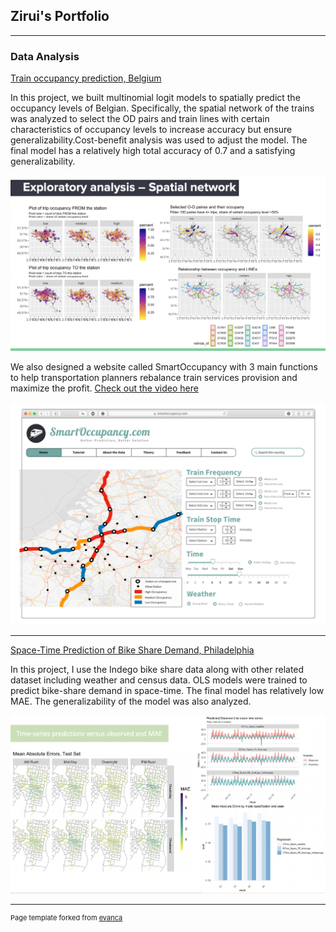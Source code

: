## Zirui's Portfolio
---

### Data Analysis 

[Train occupancy prediction, Belgium](/content/occupancy_prediction.html)

In this project, we built multinomial logit models to spatially predict the occupancy levels of Belgian. Specifically, the spatial network of the trains was analyzed to select the OD pairs and train lines with certain characteristics of occupancy levels to increase accuracy but ensure generalizability.Cost-benefit analysis was used to adjust the model. 
The final model has a relatively high total accuracy of 0.7 and a satisfying generalizability.

<img src="images/EA-spatial network.png?raw=true"/>

We also designed a website called SmartOccupancy with 3 main functions to help transportation planners rebalance train services provision and maximize the profit. <a href="https://www.youtube.com/watch?v=i8b7DR42uhw">Check out the video here</a>

<img src="images/trainoccupancy.png?raw=true"/>

---
[Space-Time Prediction of Bike Share Demand, Philadelphia](/content/Zirui_Chen_Bikeshare_Predict.html)

In this project, I use the Indego bike share data along with other related dataset including weather and census data. OLS models were trained to predict bike-share demand in space-time.
The final model has relatively low MAE. The generalizability of the model was also analyzed.

<img src="images/bikeshare.png?raw=true"/>

---

<p style="font-size:11px">Page template forked from <a href="https://github.com/evanca/quick-portfolio">evanca</a></p>
<!-- Remove above link if you don't want to attibute -->
